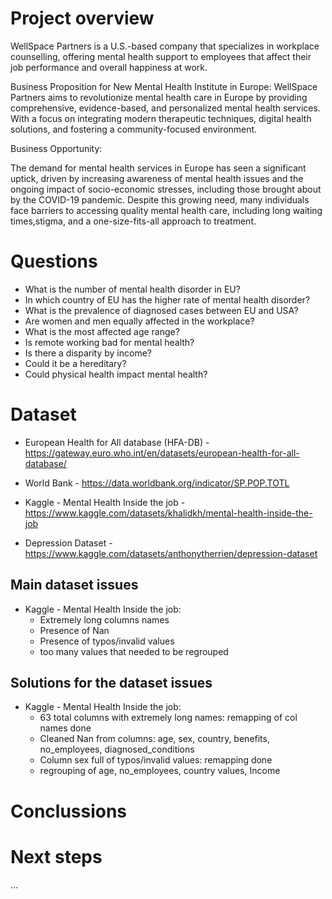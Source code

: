 # Project overview
WellSpace Partners is a U.S.-based company that specializes in workplace counselling, offering mental health support to employees that affect their job performance and overall happiness at work.


Business Proposition for New Mental Health Institute in Europe:
WellSpace Partners aims to revolutionize mental health care in Europe by providing comprehensive, evidence-based, and personalized mental health services. With a focus on integrating modern therapeutic techniques, digital health solutions, and fostering a community-focused environment.

Business Opportunity:

The demand for mental health services in Europe has seen a significant uptick, driven by increasing awareness of mental health issues and the ongoing impact of socio-economic stresses, including those brought about by the COVID-19 pandemic. 
Despite this growing need, many individuals face barriers to accessing quality mental health care, including long waiting times,stigma, and a one-size-fits-all approach to treatment.



# Questions 

 - What is the number of mental health disorder in EU?
 - In which country of EU has the higher rate of mental health disorder?
 - What is the prevalence of diagnosed cases between EU and USA?
 - Are women and men equally affected in the workplace?
 - What is the most affected age range?
 - Is remote working bad for mental health?
 - Is there a disparity by income?
 - Could it be a hereditary?
 -  Could physical health impact mental health?



# Dataset 

 - European Health for All database (HFA-DB) - https://gateway.euro.who.int/en/datasets/european-health-for-all-database/

 - World Bank - https://data.worldbank.org/indicator/SP.POP.TOTL

 - Kaggle - Mental Health Inside the job - https://www.kaggle.com/datasets/khalidkh/mental-health-inside-the-job

 - Depression Dataset - https://www.kaggle.com/datasets/anthonytherrien/depression-dataset 


## Main dataset issues

- Kaggle - Mental Health Inside the job:
  - Extremely long columns names
  - Presence of Nan
  - Presence of typos/invalid values
  - too many values that needed to be regrouped


## Solutions for the dataset issues
- Kaggle - Mental Health Inside the job:
  - 63 total columns with extremely long names: remapping of col names done
  - Cleaned Nan from columns: age, sex, country, benefits, no_employees, diagnosed_conditions
  - Column sex full of typos/invalid values: remapping done
  - regrouping of age, no_employees, country values, Income

# Conclussions



# Next steps
...


